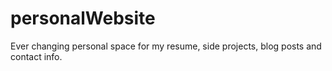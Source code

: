# personalWebsite

Ever changing personal space for my resume, side projects, blog posts and contact info.
